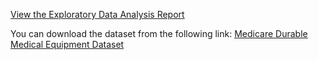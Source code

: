 [View the Exploratory Data Analysis Report](exploratory_analysis_report.html)

You can download the dataset from the following link:
[Medicare Durable Medical Equipment Dataset](https://data.cms.gov/provider-summary-by-type-of-service/medicare-durable-medical-equipment-devices-supplies/medicare-durable-medical-equipment-devices-supplies-by-geography-and-service)

